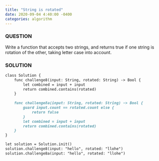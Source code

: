 ```yaml
---
title: "String is rotated"
date: 2020-09-04 4:40:00 -0400
categories: algorithm
---
```


### QUESTION
Write a function that accepts two strings, and returns true if one string is rotation of the other, taking letter case into account.

### SOLUTION
```markdown
class Solution {
    func challenge8(input: String, rotated: String) -> Bool {
        let combined = input + input
        return combined.contains(rotated)
    }
    
    func challenge8a(input: String, rotated: String) -> Bool {
        guard input.count == rotated.count else {
            return false
        }
        let combined = input + input
        return combined.contains(rotated)
    }
}

let solution = Solution.init()
solution.challenge8(input: "hello", rotated: "llohe")
solution.challenge8a(input: "hello", rotated: "llohe")
```
